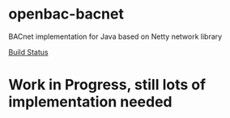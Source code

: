 # openbac-bacnet
BACnet implementation for Java based on Netty network library

[Build Status](https://github.com/jseitter/openbac-bacnet/actions/workflows/gradle.yml/badge.svg)


# Work in Progress, still lots of implementation needed

